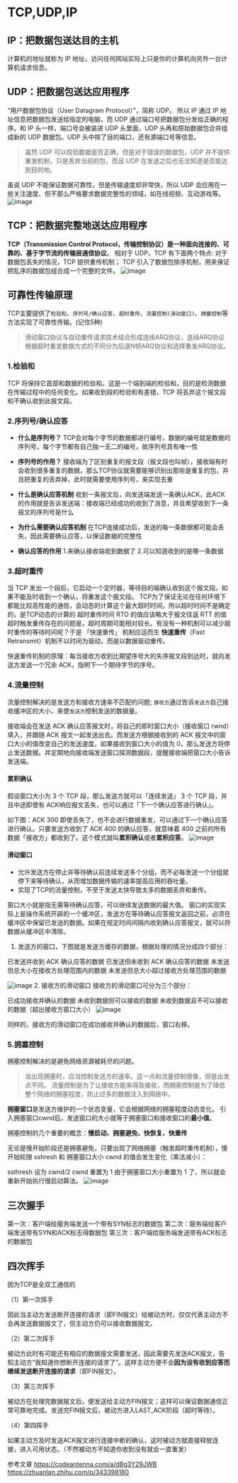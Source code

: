 # TCP,UDP,IP

## IP：把数据包送达目的主机

计算机的地址就称为 IP 地址，访问任何网站实际上只是你的计算机向另外一台计算机请求信息。

## UDP：把数据包送达应用程序

“用户数据包协议（User Datagram Protocol）”，简称 UDP。
所以 IP 通过 IP 地址信息把数据包发送给指定的电脑，而 UDP 通过端口号把数据包分发给正确的程序。和 IP 头一样，端口号会被装进 UDP 头里面，UDP 头再和原始数据包合并组成新的 UDP 数据包。UDP 头中除了目的端口，还有源端口号等信息。

> 虽然 UDP 可以校验数据是否正确，但是对于错误的数据包，UDP 并不提供重发机制，只是丢弃当前的包，而且 UDP 在发送之后也无法知道是否能达到目的地。

虽说 UDP 不能保证数据可靠性，但是传输速度却非常快，所以 UDP 会应用在一些关注速度、但不那么严格要求数据完整性的领域，如在线视频、互动游戏等。
![image](https://img2018.cnblogs.com/blog/1290987/201906/1290987-20190629165851878-1198531256.png)

## TCP：把数据完整地送达应用程序

**TCP（Transmission Control Protocol，传输控制协议）是一种面向连接的、可靠的、基于字节流的传输层通信协议**。
相对于 UDP，TCP 有下面两个特点:
对于数据包丢失的情况，TCP 提供重传机制；
TCP 引入了数据包排序机制，用来保证把乱序的数据包组合成一个完整的文件。
![image](https://img2018.cnblogs.com/blog/1290987/201906/1290987-20190615111551823-1173939851.png)

## 可靠性传输原理

TCP主要提供了`检验和`、`序列号/确认应答`、`超时重传`、`流量控制(滑动窗口)`、`拥塞控制`等方法实现了可靠性传输。(记住5种)
> 滑动窗口协议与自动重传请求技术结合形成连续ARQ协议，连续ARQ协议根据超时重发数据方式的不同分为后退N帧ARQ协议和选择重发ARQ协议。

### 1.检验和

TCP 将保持它首部和数据的检验和。这是一个端到端的检验和，目的是检测数据在传输过程中的任何变化。如果收到段的检验和有差错，TCP 将丢弃这个报文段和不确认收到此报文段。

### 2.序列号/确认应答

* **什么是序列号？**
TCP会对每个字节的数据都进行编号，数据的编号就是数据的序列号，每个字节都有自己独一无二的编号，故序列号具有唯一性

* **序列号的作用？**
接收端为了区别重复的报文段（报文段也叫帧），接收端有时会收到很多重复的数据，那么TCP协议就需要能够识别出那些是重复的包，并且把重复的丢弃掉，此时就需要使用序列号，来实现去重

* **什么是确认应答机制**
收到一条报文后，向发送端发送一条确认ACK，此ACK的作用就是告诉发送端：接收端已经成功的收到了消息，并且希望收到下一条报文的序列号是什么

* **为什么需要确认应答机制**
在TCP连接成功后，发送的每一条数据都可能会丢失，因此需要确认应答，以保证数据的完整性

* **确认应答的作用**
1.来确认接收端收到数据了
2.可以知道收到的是哪一条数据

### 3.超时重传

当 TCP 发出一个段后，它启动一个定时器，等待目的端确认收到这个报文段。如果不能及时收到一个确认，将重发这个报文段。
TCP为了保证无论在任何环境下都能比较高性能的通信，会动态的计算这个最大超时时间，所以超时时间不是确定的，是TCP动态的计算的
超时重传时间 RTO 的值应该略大于报文往返 RTT 的值
超时触发重传存在的问题是，超时周期可能相对较长。有没有一种机制可以减少超时重传的等待时间呢？于是 「快速重传」 机制应运而生
**快速重传**（Fast Retransmit）机制不以时间为驱动，而是以数据驱动重传。

快速重传机制的原理：每当接收方收到比期望序号大的失序报文段到达时，就向发送方发送一个冗余 ACK，指明下一个期待字节的序号。

### 4.流量控制

流量控制解决的是发送方和接收方速率不匹配的问题;
`接收方`通过告诉`发送方`自己接收缓冲区的大小，来使`发送方`控制发送的数据量。

接收端会在发送 ACK 确认应答报文时，将自己的即时窗口大小（接收窗口 rwnd）填入，并跟随 ACK 报文一起发送出去。而发送方根据接收到的 ACK 报文中的窗口大小的值改变自己的发送速度。如果接收到窗口大小的值为 0，那么发送方将停止发送数据。并定期地向接收端发送窗口探测数据段，提醒接收端把窗口大小告诉发送端。

#### 累积确认

假设窗口大小为 3 个 TCP 段，那么发送方就可以「连续发送」 3 个 TCP 段，并且中途即使有 ACK响应报文丢失，也可以通过「下一个确认应答进行确认」。

如下图：ACK 300 即使丢失了，也不会进行数据重发，可以通过下一个确认应答进行确认。只要发送方收到了 ACK 400 的确认应答，就意味着 400 之前的所有数据「接收方」都收到了。这个模式就叫**累积确认**或者**累积应答**。
![image](https://pic3.zhimg.com/80/v2-61957f3a61bc7ef342e6e39496bc010a_720w.jpg)

#### 滑动窗口

* 允许发送方在停止并等待确认前连续发送多个分组，而不必每发送一个分组就停下来等待确认，从而增加数据传输的速率提高应用的吞吐量。
* 实现了TCP的流量控制，不至于发送太快导致太多的数据丢弃和重传。

窗口大小就是指无需等待确认应答，可以继续发送数据的最大值。
窗口的实现实际上是操作系统开辟的一个缓冲区，发送方在等待确认应答报文返回之前，必须在缓冲区中保留已发送的数据。如果在规定时间间隔内收到确认应答报文，就可以将数据从缓冲区中清除。

1. 发送方的窗口，下图就是发送方缓存的数据，根据处理的情况分成四个部分：

已发送并收到 ACK 确认应答的数据
已发送但未收到 ACK 确认应答的数据
未发送但总大小在接收方处理范围内的数据
未发送但总大小超过接收方处理范围的数据

![image](https://pic1.zhimg.com/80/v2-844ed69f04a53c75d04be1bfc98216cc_720w.jpg)
2. 接收方的滑动窗口
接收方的滑动窗口可分为三个部分：

已成功接收并确认的数据
未收到数据但可以接收的数据
未收到数据且不可以接收的数据（超出接收方窗口大小）
![image](https://pic1.zhimg.com/80/v2-48652862eeff25d1f86b51560a6fbc18_720w.jpg)

同样的，接收方的滑动窗口在成功接收并确认的数据后，窗口右移。

### 5.拥塞控制

拥塞控制解决的是避免网络资源被耗尽的问题。

> 当出现拥塞时，应当控制发送方的速率。这一点和流量控制很像，但是出发点不同。
流量控制是为了让接收方能来得及接收，而拥塞控制是为了降低整个网络的拥塞程度，防止过多的数据注入到网络中。

**拥塞窗口**是发送方维护的一个状态变量，它会根据网络的拥塞程度动态变化。
引入拥塞窗口cwnd后，发送窗口的大小就等于拥塞窗口和接收窗口的**最小值**。

拥塞控制的几个重要的概念：**慢启动、拥塞避免、快恢复、快重传**

无论是慢开始阶段还是拥塞避免，只要出现了网络拥塞（触发超时重传机制），慢开始轮限 sshresh 和 拥塞窗口大小 cwnd 的值会发生变化（乘法减小）：

ssthresh 设为 cwnd/2
cwnd 重置为 1
由于拥塞窗口大小重置为 1 了，所以就会重新开始执行慢启动算法。
![image](https://pic1.zhimg.com/80/v2-2b7564e5af3e189a137d50125231f50c_720w.jpg)

## 三次握手

第一次：客户端给服务端发送一个带有SYN标志的数据包 第二次：服务端给客户端发送带有SYN和ACK标志得数据包 第三次：客户端给服务端发送带有ACK标志的数据包

## 四次挥手

因为TCP是全双工通信的

（1）第一次挥手

因此当主动方发送断开连接的请求（即FIN报文）给被动方时，仅仅代表主动方不会再发送数据报文了，但主动方仍可以接收数据报文。

（2）第二次挥手

被动方此时有可能还有相应的数据报文需要发送，因此需要先发送ACK报文，告知主动方“我知道你想断开连接的请求了”。这样主动方便不会**因为没有收到应答而继续发送断开连接的请求**（即FIN报文）。

（3）第三次挥手

被动方在处理完数据报文后，便发送给主动方FIN报文；这样可以保证数据通信正常可靠地完成。发送完FIN报文后，被动方进入LAST_ACK阶段（超时等待）。

（4）第四挥手

如果主动方及时发送ACK报文进行连接中断的确认，这时被动方就直接释放连接，进入可用状态。（不然被动方不知道你收到没有就会一直重发）

参考文章
<https://codeantenna.com/a/dBg3Y29JWB>
<https://zhuanlan.zhihu.com/p/343398180>
